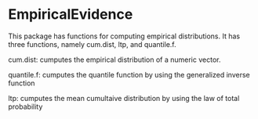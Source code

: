 # EmpiricalEvidence
This package has functions for computing empirical distributions. It has three functions, namely cum.dist, ltp, and quantile.f.

cum.dist: cumputes the empirical distribution of a numeric vector.

quantile.f: cumputes the quantile function by using the generalized inverse function

ltp: cumputes the mean cumultaive distribution by using the law of total probability
